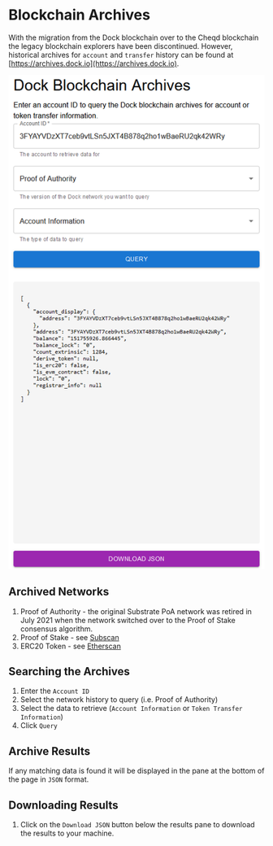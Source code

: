 # Blockchain Archives

With the migration from the Dock blockchain over to the Cheqd blockchain the legacy blockchain explorers 
have been discontinued. However, historical archives for `account` and `transfer` history can be found at 
[https://archives.dock.io](https://archives.dock.io).

![Archives Screen Example](./blockchain-archives.png)

## Archived Networks

1. Proof of Authority - the original Substrate PoA network was retired in July 2021 when the network switched over 
to the Proof of Stake consensus algorithm. 
2. Proof of Stake - see [Subscan](https://dock.subscan.io)
3. ERC20 Token - see [Etherscan](https://etherscan.io/token/0xe5dada80aa6477e85d09747f2842f7993d0df71c)

## Searching the Archives

1. Enter the `Account ID` 
2. Select the network history to query (i.e. Proof of Authority)
3. Select the data to retrieve (`Account Information` or `Token Transfer Information`)
4. Click `Query`

## Archive Results

If any matching data is found it will be displayed in the pane at the bottom of the page in `JSON` format.

## Downloading Results
1. Click on the `Download JSON` button below the results pane to download the results to your machine.


